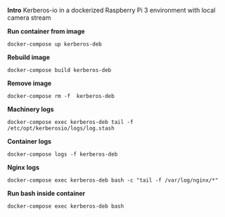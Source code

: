 **Intro**
Kerberos-io in a dockerized Raspberry Pi 3 environment with local camera stream

**Run container from image**
`````
docker-compose up kerberos-deb
`````

**Rebuild image**
`````
docker-compose build kerberos-deb
`````

**Remove image**
`````
docker-compose rm -f  kerberos-deb
`````

**Machinery logs**
`````
docker-compose exec kerberos-deb tail -f /etc/opt/kerberosio/logs/log.stash
`````

**Container logs**
`````
docker-compose logs -f kerberos-deb
`````

**Nginx logs**
`````
docker-compose exec kerberos-deb bash -c "tail -f /var/log/nginx/*"
`````


**Run bash inside container**
`````
docker-compose exec kerberos-deb bash
`````
